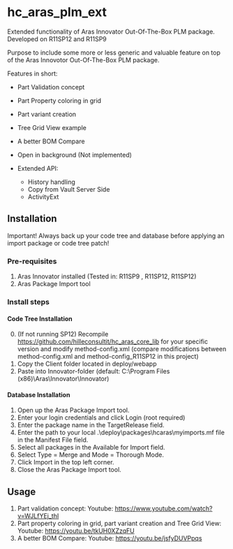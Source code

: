 # hc_aras_plm_ext
Extended functionality of Aras Innovator Out-Of-The-Box PLM package.
Developed on R11SP12 and R11SP9

Purpose to include some more or less generic and valuable feature on top of the Aras Innovotor Out-Of-The-Box PLM package.

Features in short:
* Part Validation concept
* Part Property coloring in grid
* Part variant creation
* Tree Grid View example
* A better BOM Compare
* Open in background (Not implemented)

* Extended API:
   * History handling
   * Copy from Vault Server Side
   * ActivityExt
   
 ## Installation 
 Important!
 Always back up your code tree and database before applying an import package or code tree patch!
 
 ### Pre-requisites
 1. Aras Innovator installed (Tested in: R11SP9 , R11SP12, R11SP12)
 2. Aras Package Import tool
 
 ### Install steps
 #### Code Tree Installation
 0. (If not running SP12) Recompile https://github.com/hilleconsultit/hc_aras_core_lib for your specific version and modify method-config.xml (compare modifications between method-config.xml and method-config_R11SP12 in this project)
 1. Copy the Client folder located in deploy/webapp
 2. Paste into Innovator-folder (default: C:\Program Files (x86)\Aras\Innovator\Innovator)
 
 
 #### Database Installation
 1. Open up the Aras Package Import tool.
 2. Enter your login credentials and click Login (root required)
 3. Enter the package name in the TargetRelease field.
 4. Enter the path to your local .\deploy\packages\hcaras\myimports.mf file in the Manifest File field.
 5. Select all packages in the Available for Import field.
 6. Select Type = Merge and Mode = Thorough Mode.
 7. Click Import in the top left corner.
 8. Close the Aras Package Import tool.
 
 ## Usage
 1. Part validation concept:  Youtube: https://www.youtube.com/watch?v=WJLfYEj_thI
 2. Part property coloring in grid, part variant creation and Tree Grid View: Youtube: https://youtu.be/tkUH0XZzqFU
 3. A better BOM Compare: Youtube: https://youtu.be/jsfyDUVPpqs
 
 
 
